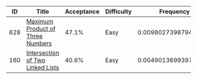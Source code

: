 |ID|Title|Acceptance|Difficulty|Frequency|
|----|-----|----|---|---|
|628|[Maximum Product of Three Numbers]( https://leetcode.com/problems/maximum-product-of-three-numbers)|47.1%|Easy|0.009802739879440973|
|160|[Intersection of Two Linked Lists]( https://leetcode.com/problems/intersection-of-two-linked-lists)|40.6%|Easy|0.004901369939720486|
